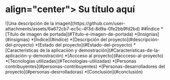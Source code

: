 <h1> align="center"> Su título aquí </h1>
![Una descripción de la imagen](https://github.com/user-attachments/assets/6a672cb7-ec5c-4f3d-8d9a-0fe2bb9fd2bd)
##Índice
*[Título de imagen de portada](#Título-e-imagen-de-portada)
*[Insignias](#insignias)
*[Índice](#índice)
*[Descripción del proyecto](#descripción-del-proyecto)
*[Estado del proyecto](#Estado-del-proyecto)
*[Características de la aplicaciión y demostración](#Características-de-la-aplicación-y-demostración)
*[Accceso al proyecto](#accceso-al-proyecto)
*[Tecnologías utilizadas](#Tecnologías-utilizadas)
*[Personas contribuyentes](#personas-contribuyentes)
*[Personas-desarrolladores del proyecto](#personas-desrrolladoras)
*[Conclusión](#conclusión)

